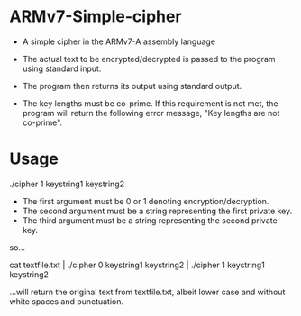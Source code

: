 # ARMv7-Simple-cipher
- A simple cipher in the ARMv7-A assembly language

- The actual text to be encrypted/decrypted is passed to the program using standard
input. 

- The program then returns its output using standard output.

- The key lengths must be co-prime. If this requirement is not met, the program will return the following error message, "Key lengths are not co-prime".


# Usage

./cipher 1 keystring1 keystring2

- The first argument must be 0 or 1 denoting encryption/decryption.
- The second argument must be a string representing the first private key.
- The third argument must be a string representing the second private key.

so...

cat textfile.txt | ./cipher 0 keystring1 keystring2 | ./cipher 1 keystring1 keystring2

...will return the original text from textfile.txt, albeit lower case and without
white spaces and punctuation.
